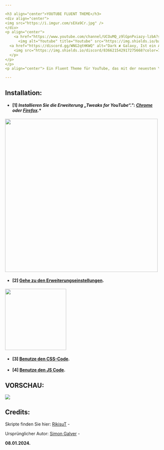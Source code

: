```yaml
---

<h3 align="center">YOUTUBE FLUENT THEME</h3>
<div align="center">
<img src="https://i.imgur.com/sEXa9Cr.jpg" />
</div>
<p align="center">
    <a href="https://www.youtube.com/channel/UCOuMQ_z9lGpnPxiazy-lzbA?sub_confirmation=1">
      <img alt="Youtube" title="Youtube" src="https://img.shields.io/badge/-YouTube-red?style=for-the-badge&logo=youtube&logoColor=white"/></a>
  <a href="https://discord.gg/WNG2qtHKWQ" alt="Dark ✘ Galaxy, Ist ein Aktiver Community-Server, mit Tollen Giveaways, Eigene Bots & Co.">
    <img src="https://img.shields.io/discord/836621542917275668?color=7289DA&labelColor=4a64bd&logo=discord&logoColor=white&style=for-the-badge"/></a>
  </p>
</p>
</p>
<p align="center"> Ein Fluent Theme für YouTube, das mit der neuesten YouTube-Version funktioniert.</p>

---
```


## Installation:
 
- #### [1] *Installieren Sie die Erweiterung „Tweaks for YouTube“.": [Chrome](https://chrome.google.com/webstore/detail/tweaks-for-youtube/ogkoifddpkoabehfemkolflcjhklmkge "Tweaks for YouTube - Chrome Web Store") oder [Firefox](https://addons.mozilla.org/en-US/firefox/addon/tweaks-for-youtube/ "Tweaks for YouTube - Firefox").**
<img width="500px" src="https://i.imgur.com/kYF2ESb.png"></a>


- #### [2] **[Gehe zu den Erweiterungseinstellungen](chrome-extension://ogkoifddpkoabehfemkolflcjhklmkge/options.html "Go to Extension Settings").**

<img width="200px" src="https://i.imgur.com/YdZm30f.png"></a>

- #### [3] **[Benutze den CSS-Code](https://github.com/Boomtrexx/YouTubeFluent/blob/main/theme/style.css "Benutze den CSS Code").**

- #### [4] **[Benutze den JS Code](https://github.com/Boomtrexx/YouTubeFluent/blob/main/theme/script.js "Benutze den JS Code").**

## VORSCHAU:
<img src="https://i.imgur.com/CEUr1Bi.png" />

## Credits:

Skripte finden Sie hier:
[RikisuT](https://github.com/RikisuT/Youtube-Fluent-Theme "RikisuT") -

Ursprünglicher Autor:
[Simon Galver](https://userstyles.org/users/854680 "Simon Galver") - 


**08.01.2024.**
